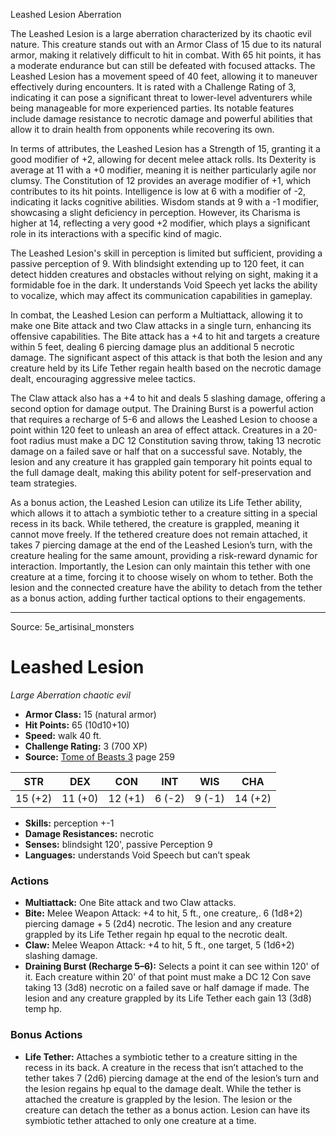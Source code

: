 <MonsterName/>Leashed Lesion</MonsterName>
<CreatureType/>Aberration</CreatureType>

<summary>The Leashed Lesion is a large aberration characterized by its chaotic evil nature. This creature stands out with an Armor Class of 15 due to its natural armor, making it relatively difficult to hit in combat. With 65 hit points, it has a moderate endurance but can still be defeated with focused attacks. The Leashed Lesion has a movement speed of 40 feet, allowing it to maneuver effectively during encounters. It is rated with a Challenge Rating of 3, indicating it can pose a significant threat to lower-level adventurers while being manageable for more experienced parties. Its notable features include damage resistance to necrotic damage and powerful abilities that allow it to drain health from opponents while recovering its own.</summary>

<detail>

In terms of attributes, the Leashed Lesion has a Strength of 15, granting it a good modifier of +2, allowing for decent melee attack rolls. Its Dexterity is average at 11 with a +0 modifier, meaning it is neither particularly agile nor clumsy. The Constitution of 12 provides an average modifier of +1, which contributes to its hit points. Intelligence is low at 6 with a modifier of -2, indicating it lacks cognitive abilities. Wisdom stands at 9 with a -1 modifier, showcasing a slight deficiency in perception. However, its Charisma is higher at 14, reflecting a very good +2 modifier, which plays a significant role in its interactions with a specific kind of magic.

The Leashed Lesion's skill in perception is limited but sufficient, providing a passive perception of 9. With blindsight extending up to 120 feet, it can detect hidden creatures and obstacles without relying on sight, making it a formidable foe in the dark. It understands Void Speech yet lacks the ability to vocalize, which may affect its communication capabilities in gameplay.

In combat, the Leashed Lesion can perform a Multiattack, allowing it to make one Bite attack and two Claw attacks in a single turn, enhancing its offensive capabilities. The Bite attack has a +4 to hit and targets a creature within 5 feet, dealing 6 piercing damage plus an additional 5 necrotic damage. The significant aspect of this attack is that both the lesion and any creature held by its Life Tether regain health based on the necrotic damage dealt, encouraging aggressive melee tactics.

The Claw attack also has a +4 to hit and deals 5 slashing damage, offering a second option for damage output. The Draining Burst is a powerful action that requires a recharge of 5-6 and allows the Leashed Lesion to choose a point within 120 feet to unleash an area of effect attack. Creatures in a 20-foot radius must make a DC 12 Constitution saving throw, taking 13 necrotic damage on a failed save or half that on a successful save. Notably, the lesion and any creature it has grappled gain temporary hit points equal to the full damage dealt, making this ability potent for self-preservation and team strategies.

As a bonus action, the Leashed Lesion can utilize its Life Tether ability, which allows it to attach a symbiotic tether to a creature sitting in a special recess in its back. While tethered, the creature is grappled, meaning it cannot move freely. If the tethered creature does not remain attached, it takes 7 piercing damage at the end of the Leashed Lesion’s turn, with the creature healing for the same amount, providing a risk-reward dynamic for interaction. Importantly, the Lesion can only maintain this tether with one creature at a time, forcing it to choose wisely on whom to tether. Both the lesion and the connected creature have the ability to detach from the tether as a bonus action, adding further tactical options to their engagements.</detail>



---

Source: 5e_artisinal_monsters

# Leashed Lesion

*Large* *Aberration* *chaotic evil*

- **Armor Class:** 15 (natural armor)
- **Hit Points:** 65 (10d10+10)
- **Speed:** walk 40 ft.
- **Challenge Rating:** 3 (700 XP)
- **Source:** [Tome of Beasts 3](https://koboldpress.com/kpstore/product/tome-of-beasts-3-for-5th-edition/) page 259

| STR | DEX | CON | INT | WIS | CHA |
| --- | --- | --- | --- | --- | --- |
| 15 (+2) | 11 (+0) | 12 (+1) | 6 (-2) | 9 (-1) | 14 (+2) |

- **Skills:** perception +-1
- **Damage Resistances:** necrotic
- **Senses:** blindsight 120', passive Perception 9
- **Languages:** understands Void Speech but can’t speak

### Actions

- **Multiattack:** One Bite attack and two Claw attacks.
- **Bite:** Melee Weapon Attack: +4 to hit, 5 ft., one creature,. 6 (1d8+2) piercing damage + 5 (2d4) necrotic. The lesion and any creature grappled by its Life Tether regain hp equal to the necrotic dealt.
- **Claw:** Melee Weapon Attack: +4 to hit, 5 ft., one target, 5 (1d6+2) slashing damage.
- **Draining Burst (Recharge 5–6):** Selects a point it can see within 120' of it. Each creature within 20' of that point must make a DC 12 Con save taking 13 (3d8) necrotic on a failed save or half damage if made. The lesion and any creature grappled by its Life Tether each gain 13 (3d8) temp hp.

### Bonus Actions

- **Life Tether:** Attaches a symbiotic tether to a creature sitting in the recess in its back. A creature in the recess that isn’t attached to the tether takes 7 (2d6) piercing damage at the end of the lesion’s turn and the lesion regains hp equal to the damage dealt. While the tether is attached the creature is grappled by the lesion. The lesion or the creature can detach the tether as a bonus action. Lesion can have its symbiotic tether attached to only one creature at a time.




